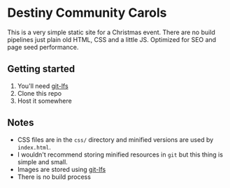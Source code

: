 # Destiny Community Carols
This is a very simple static site for a Christmas event. There are no build pipelines
just plain old HTML, CSS and a little JS. Optimized for SEO and page seed performance.

## Getting started
1. You'll need [git-lfs]
2. Clone this repo
3. Host it somewhere

## Notes
* CSS files are in the `css/` directory and minified versions are used by `index.html`.
* I wouldn't recommend storing minified resources in `git` but this thing is simple and small.
* Images are stored using [git-lfs]
* There is no build process

[git-lfs]: https://git-lfs.github.com/
